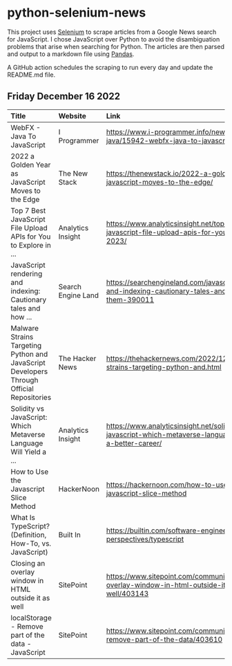 # python-selenium-news

This project uses [Selenium](https://www.seleniumhq.org/) to scrape articles from a Google News search for JavaScript.
I chose JavaScript over Python to avoid the disambiguation problems that arise when searching for Python.
The articles are then parsed and output to a markdown file using [Pandas](https://pandas.pydata.org/).

A GitHub action schedules the scraping to run every day and update the README.md file.

## Friday December 16 2022


| Title                                                                                    | Website            | Link                                                                                                         |
|:-----------------------------------------------------------------------------------------|:-------------------|:-------------------------------------------------------------------------------------------------------------|
| WebFX - Java To JavaScript                                                               | I Programmer       | https://www.i-programmer.info/news/80-java/15942-webfx-java-to-javascript.html                               |
| 2022 a Golden Year as JavaScript Moves to the Edge                                       | The New Stack      | https://thenewstack.io/2022-a-golden-year-as-javascript-moves-to-the-edge/                                   |
| Top 7 Best JavaScript File Upload APIs for You to Explore in ...                         | Analytics Insight  | https://www.analyticsinsight.net/top-7-best-javascript-file-upload-apis-for-you-to-explore-in-2023/          |
| JavaScript rendering and indexing: Cautionary tales and how ...                          | Search Engine Land | https://searchengineland.com/javascript-rendering-and-indexing-cautionary-tales-and-how-to-avoid-them-390011 |
| Malware Strains Targeting Python and JavaScript Developers Through Official Repositories | The Hacker News    | https://thehackernews.com/2022/12/malware-strains-targeting-python-and.html                                  |
| Solidity vs JavaScript: Which Metaverse Language Will Yield a ...                        | Analytics Insight  | https://www.analyticsinsight.net/solidity-vs-javascript-which-metaverse-language-will-yield-a-better-career/ |
| How to Use the Javascript Slice Method                                                   | HackerNoon         | https://hackernoon.com/how-to-use-the-javascript-slice-method                                                |
| What Is TypeScript? (Definition, How-To, vs. JavaScript)                                 | Built In           | https://builtin.com/software-engineering-perspectives/typescript                                             |
| Closing an overlay window in HTML outside it as well                                     | SitePoint          | https://www.sitepoint.com/community/t/closing-an-overlay-window-in-html-outside-it-as-well/403143            |
| localStorage - Remove part of the data - JavaScript                                      | SitePoint          | https://www.sitepoint.com/community/t/localstorage-remove-part-of-the-data/403610                            |